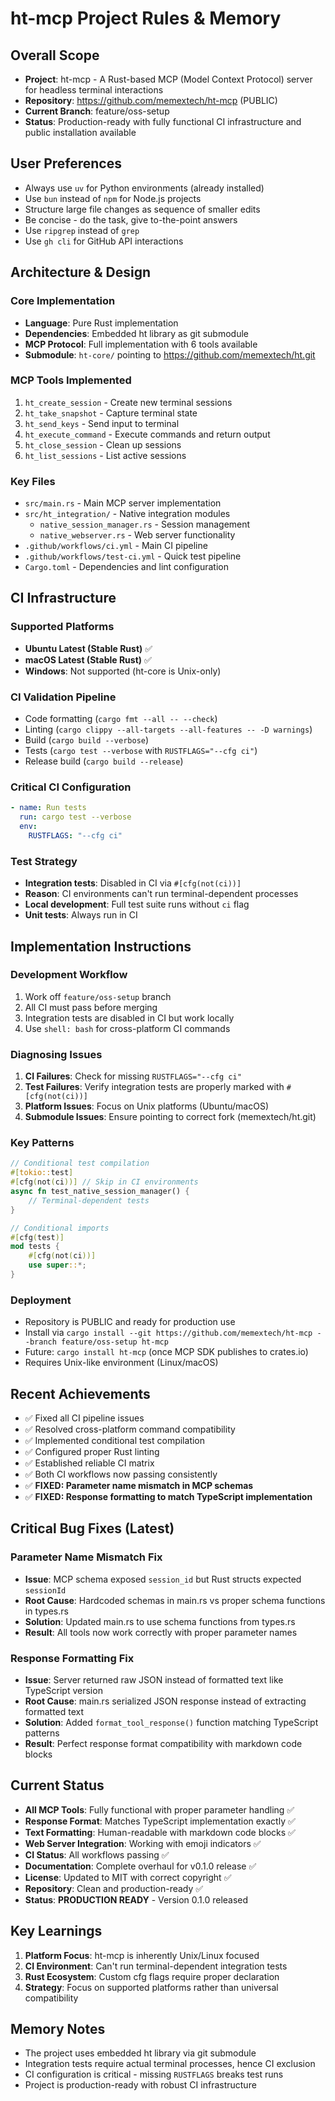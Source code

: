 # ht-mcp Project Rules & Memory

## Overall Scope
- **Project**: ht-mcp - A Rust-based MCP (Model Context Protocol) server for headless terminal interactions
- **Repository**: https://github.com/memextech/ht-mcp (PUBLIC)
- **Current Branch**: feature/oss-setup  
- **Status**: Production-ready with fully functional CI infrastructure and public installation available

## User Preferences
- Always use `uv` for Python environments (already installed)
- Use `bun` instead of `npm` for Node.js projects
- Structure large file changes as sequence of smaller edits
- Be concise - do the task, give to-the-point answers
- Use `ripgrep` instead of `grep`
- Use `gh cli` for GitHub API interactions

## Architecture & Design

### Core Implementation
- **Language**: Pure Rust implementation
- **Dependencies**: Embedded ht library as git submodule
- **MCP Protocol**: Full implementation with 6 tools available
- **Submodule**: `ht-core/` pointing to https://github.com/memextech/ht.git

### MCP Tools Implemented
1. `ht_create_session` - Create new terminal sessions
2. `ht_take_snapshot` - Capture terminal state
3. `ht_send_keys` - Send input to terminal
4. `ht_execute_command` - Execute commands and return output
5. `ht_close_session` - Clean up sessions
6. `ht_list_sessions` - List active sessions

### Key Files
- `src/main.rs` - Main MCP server implementation
- `src/ht_integration/` - Native integration modules
  - `native_session_manager.rs` - Session management
  - `native_webserver.rs` - Web server functionality
- `.github/workflows/ci.yml` - Main CI pipeline
- `.github/workflows/test-ci.yml` - Quick test pipeline
- `Cargo.toml` - Dependencies and lint configuration

## CI Infrastructure

### Supported Platforms
- **Ubuntu Latest (Stable Rust)** ✅
- **macOS Latest (Stable Rust)** ✅
- **Windows**: Not supported (ht-core is Unix-only)

### CI Validation Pipeline
- Code formatting (`cargo fmt --all -- --check`)
- Linting (`cargo clippy --all-targets --all-features -- -D warnings`)
- Build (`cargo build --verbose`)
- Tests (`cargo test --verbose` with `RUSTFLAGS="--cfg ci"`)
- Release build (`cargo build --release`)

### Critical CI Configuration
```yaml
- name: Run tests
  run: cargo test --verbose
  env:
    RUSTFLAGS: "--cfg ci"
```

### Test Strategy
- **Integration tests**: Disabled in CI via `#[cfg(not(ci))]` 
- **Reason**: CI environments can't run terminal-dependent processes
- **Local development**: Full test suite runs without `ci` flag
- **Unit tests**: Always run in CI

## Implementation Instructions

### Development Workflow
1. Work off `feature/oss-setup` branch
2. All CI must pass before merging
3. Integration tests are disabled in CI but work locally
4. Use `shell: bash` for cross-platform CI commands

### Diagnosing Issues
1. **CI Failures**: Check for missing `RUSTFLAGS="--cfg ci"` 
2. **Test Failures**: Verify integration tests are properly marked with `#[cfg(not(ci))]`
3. **Platform Issues**: Focus on Unix platforms (Ubuntu/macOS)
4. **Submodule Issues**: Ensure pointing to correct fork (memextech/ht.git)

### Key Patterns
```rust
// Conditional test compilation
#[tokio::test]
#[cfg(not(ci))] // Skip in CI environments
async fn test_native_session_manager() {
    // Terminal-dependent tests
}

// Conditional imports
#[cfg(test)]
mod tests {
    #[cfg(not(ci))]
    use super::*;
}
```

### Deployment
- Repository is PUBLIC and ready for production use
- Install via `cargo install --git https://github.com/memextech/ht-mcp --branch feature/oss-setup ht-mcp`
- Future: `cargo install ht-mcp` (once MCP SDK publishes to crates.io)
- Requires Unix-like environment (Linux/macOS)

## Recent Achievements
- ✅ Fixed all CI pipeline issues
- ✅ Resolved cross-platform command compatibility  
- ✅ Implemented conditional test compilation
- ✅ Configured proper Rust linting
- ✅ Established reliable CI matrix
- ✅ Both CI workflows now passing consistently
- ✅ **FIXED: Parameter name mismatch in MCP schemas** 
- ✅ **FIXED: Response formatting to match TypeScript implementation**

## Critical Bug Fixes (Latest)
### Parameter Name Mismatch Fix
- **Issue**: MCP schema exposed `session_id` but Rust structs expected `sessionId`
- **Root Cause**: Hardcoded schemas in main.rs vs proper schema functions in types.rs
- **Solution**: Updated main.rs to use schema functions from types.rs
- **Result**: All tools now work correctly with proper parameter names

### Response Formatting Fix  
- **Issue**: Server returned raw JSON instead of formatted text like TypeScript version
- **Root Cause**: main.rs serialized JSON response instead of extracting formatted text
- **Solution**: Added `format_tool_response()` function matching TypeScript patterns
- **Result**: Perfect response format compatibility with markdown code blocks

## Current Status
- **All MCP Tools**: Fully functional with proper parameter handling ✅
- **Response Format**: Matches TypeScript implementation exactly ✅ 
- **Text Formatting**: Human-readable with markdown code blocks ✅
- **Web Server Integration**: Working with emoji indicators ✅
- **CI Status**: All workflows passing ✅
- **Documentation**: Complete overhaul for v0.1.0 release ✅
- **License**: Updated to MIT with correct copyright ✅
- **Repository**: Clean and production-ready ✅
- **Status**: **PRODUCTION READY** - Version 0.1.0 released

## Key Learnings
1. **Platform Focus**: ht-mcp is inherently Unix/Linux focused
2. **CI Environment**: Can't run terminal-dependent integration tests
3. **Rust Ecosystem**: Custom cfg flags require proper declaration
4. **Strategy**: Focus on supported platforms rather than universal compatibility

## Memory Notes
- The project uses embedded ht library via git submodule
- Integration tests require actual terminal processes, hence CI exclusion
- CI configuration is critical - missing `RUSTFLAGS` breaks test runs
- Project is production-ready with robust CI infrastructure